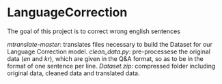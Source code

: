 # LanguageCorrection
The goal of this project is to correct wrong english sentences


*mtranslate-master*: translates files necessary to build the Dataset for our Language Correction model.
*clean_data.py*: pre-processese the original data (*en* and *kr*), which are given in the Q&A format, so as to be in the format of one sentence per line.
*Dataset.zip*: compressed folder including original data, cleaned data and translated data.
